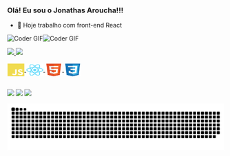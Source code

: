 ### Olá! Eu sou o Jonathas Aroucha!!! 

- 🔭 Hoje trabalho com front-end React


<img src="https://user-images.githubusercontent.com/77129503/195082128-9295f129-da83-4dbc-b134-6a492282dfce.gif" alt="Coder GIF" width="500" height="350"><img src="https://user-images.githubusercontent.com/77129503/195082536-dcc6a971-80ef-4ff2-b5b6-37ac07507fa2.gif" alt="Coder GIF" width="500" height="350">

<div>
  <a href="https://github.com/jonathasaroucha">
  <img height="160em" src="https://github-readme-stats.vercel.app/api?username=jonathasaroucha&show_icons=true&theme=dark&include_all_commits=true&count_private=true"/>
  <img height="160em" src="https://github-readme-stats.vercel.app/api/top-langs/?username=jonathasaroucha&layout=compact&langs_count=7&theme=cobalt"/>
</div>
  
<div style="display: inline_block"><br>
  <img align="center" alt="JA-Js" height="30" width="40" src="https://raw.githubusercontent.com/devicons/devicon/master/icons/javascript/javascript-plain.svg">
  <img align="center" alt="JA-React" height="30" width="40" src="https://raw.githubusercontent.com/devicons/devicon/master/icons/react/react-original.svg">
  <img align="center" alt="JA-HTML" height="30" width="40" src="https://raw.githubusercontent.com/devicons/devicon/master/icons/html5/html5-original.svg">
  <img align="center" alt="JA-CSS" height="30" width="40" src="https://raw.githubusercontent.com/devicons/devicon/master/icons/css3/css3-original.svg">
</div>
  
   ##
  
<div> 
  <a href="https://www.youtube.com/channel/UCiTNwafnpO4CG4RjJUU7vMQ" target="_blank"><img src="https://img.shields.io/badge/YouTube-FF0000?style=for-the-badge&logo=youtube&logoColor=white" target="_blank"></a>
  <a href="https://www.instagram.com/jfaroucha/" target="_blank"><img src="https://img.shields.io/badge/-Instagram-%23E4405F?style=for-the-badge&logo=instagram&logoColor=white" target="_blank"></a>
  <a href="https://www.linkedin.com/in/jonathas-f-aroucha-20166b64/" target="_blank"><img src="https://img.shields.io/badge/-LinkedIn-%230077B5?style=for-the-badge&logo=linkedin&logoColor=white" target="_blank"></a> 
 
  ![Snake animation](https://github.com/jonathasaroucha/jonathasaroucha/blob/output/github-contribution-grid-snake.svg)
 
</div>
